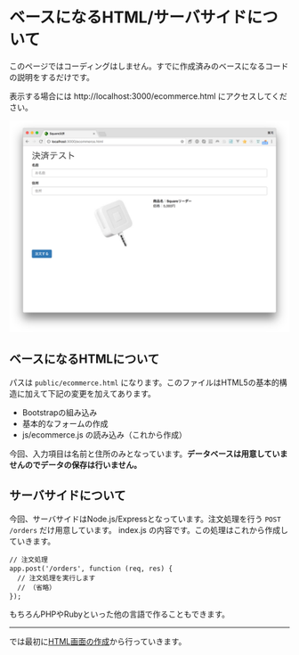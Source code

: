 # ベースになるHTML/サーバサイドについて

このページではコーディングはしません。すでに作成済みのベースになるコードの説明をするだけです。

表示する場合には http://localhost:3000/ecommerce.html にアクセスしてください。

![](images/3-1-1.png)

## ベースになるHTMLについて

パスは `public/ecommerce.html` になります。このファイルはHTML5の基本的構造に加えて下記の変更を加えてあります。

- Bootstrapの組み込み
- 基本的なフォームの作成
- js/ecommerce.js の読み込み（これから作成）

今回、入力項目は名前と住所のみとなっています。**データベースは用意していませんのでデータの保存は行いません。**

## サーバサイドについて

今回、サーバサイドはNode.js/Expressとなっています。注文処理を行う `POST /orders` だけ用意しています。 index.js の内容です。この処理はこれから作成していきます。

```
// 注文処理
app.post('/orders', function (req, res) {
  // 注文処理を実行します
  // （省略）
});
```

もちろんPHPやRubyといった他の言語で作ることもできます。

----

では最初に[HTML画面の作成](3-2.md)から行っていきます。
